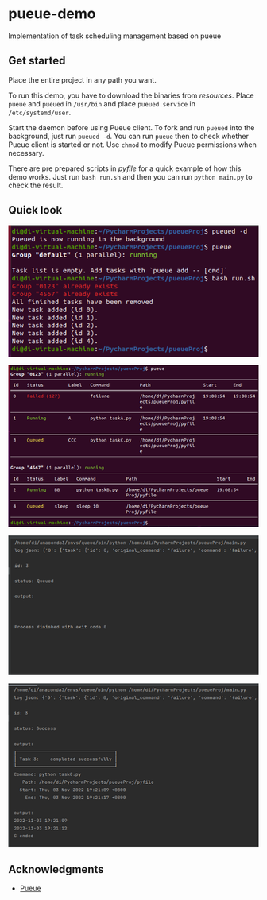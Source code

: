 # pueue-demo
Implementation of task scheduling management based on pueue

## Get started
Place the entire project in any path you want. 

To run this demo, you have to download the binaries from _resources_. Place `pueue` and `pueued` in `/usr/bin` and place `pueued.service` in `/etc/systemd/user`.

Start the daemon before using Pueue client. To fork and run `pueued` into the background, just run `pueued -d`. You can run `pueue` then to check whether Pueue client is started or not. Use `chmod` to modify Pueue permissions when necessary.

There are pre prepared scripts in _pyfile_ for a quick example of how this demo works. Just run `bash run.sh` and then you can run `python main.py` to check the result.

## Quick look
![](display/1.png)

![](display/2.png)

![](display/3.png)

![](display/4.png)

## Acknowledgments
* [Pueue](https://github.com/Nukesor/pueue)
